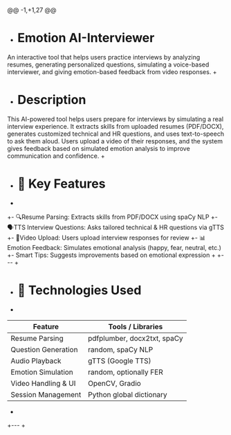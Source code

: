 @@ -1,+1,27 @@
+ #  Emotion AI-Interviewer
An interactive tool that helps users practice interviews by analyzing resumes, generating personalized questions, simulating a voice-based interviewer, and giving emotion-based feedback from video responses.
+
+ # Description 
This AI-powered tool helps users prepare for interviews by simulating a real interview experience. It extracts skills from uploaded resumes (PDF/DOCX), generates customized technical and HR questions, and uses text-to-speech to ask them aloud. Users upload a video of their responses, and the system gives feedback based on simulated emotion analysis to improve communication and confidence.
+
+ # 🚀 Key Features
+ 
+- 🔍Resume Parsing: Extracts skills from PDF/DOCX using spaCy NLP
+- 🗣TTS Interview Questions: Asks tailored technical & HR questions via gTTS
+- 🎤Video Upload: Users upload interview responses for review
+- 📊Emotion Feedback: Simulates emotional analysis (happy, fear, neutral, etc.)
+- Smart Tips: Suggests improvements based on emotional expression
+
+---
+
+ # 🧠 Technologies Used
+ 
| Feature                | Tools / Libraries                |
|------------------------|----------------------------------|
| Resume Parsing         | pdfplumber, docx2txt, spaCy |
| Question Generation    | random, spaCy NLP            |
| Audio Playback         | gTTS (Google TTS)              |
| Emotion Simulation     | random, optionally FER       |
| Video Handling & UI    | OpenCV, Gradio               |
| Session Management     | Python global dictionary         |
+
+---
+




